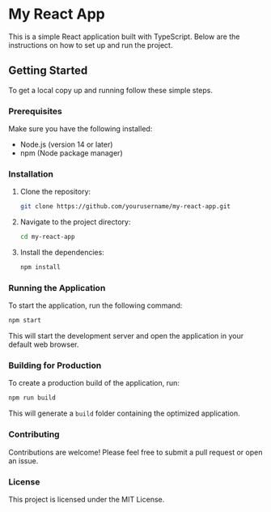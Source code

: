 # My React App

This is a simple React application built with TypeScript. Below are the instructions on how to set up and run the project.

## Getting Started

To get a local copy up and running follow these simple steps.

### Prerequisites

Make sure you have the following installed:

- Node.js (version 14 or later)
- npm (Node package manager)

### Installation

1. Clone the repository:
   ```bash
   git clone https://github.com/yourusername/my-react-app.git
   ```

2. Navigate to the project directory:
   ```bash
   cd my-react-app
   ```

3. Install the dependencies:
   ```bash
   npm install
   ```

### Running the Application

To start the application, run the following command:

```bash
npm start
```

This will start the development server and open the application in your default web browser.

### Building for Production

To create a production build of the application, run:

```bash
npm run build
```

This will generate a `build` folder containing the optimized application.

### Contributing

Contributions are welcome! Please feel free to submit a pull request or open an issue.

### License

This project is licensed under the MIT License.